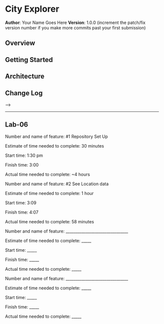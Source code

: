 # City Explorer

**Author**: Your Name Goes Here
**Version**: 1.0.0 (increment the patch/fix version number if you make more commits past your first submission)

## Overview
<!-- Provide a high level overview of what this application is and why you are building it, beyond the fact that it's an assignment for this class. (i.e. What's your problem domain?) -->

## Getting Started
<!-- What are the steps that a user must take in order to build this app on their own machine and get it running? -->

## Architecture
<!-- Provide a detailed description of the application design. What technologies (languages, libraries, etc) you're using, and any other relevant design information. -->

## Change Log
<!-- Use this area to document the iterative changes made to your application as each feature is successfully implemented. Use time stamps. Here's an examples:

01-01-2001 4:59pm - Application now has a fully-functional express server, with a GET route for the location resource.

## Credits and Collaborations
<!-- Give credit (and a link) to other people or resources that helped you build this application. -->
-->

---------------------------------------------------------------------

## Lab-06

Number and name of feature: #1 Repository Set Up

Estimate of time needed to complete: 30 minutes

Start time:  1:30 pm

Finish time: 3:00

Actual time needed to complete: ~4 hours 





Number and name of feature: #2 See Location data 

Estimate of time needed to complete: 1 hour

Start time: 3:09

Finish time: 4:07

Actual time needed to complete: 58 minutes 




Number and name of feature: ________________________________

Estimate of time needed to complete: _____

Start time: _____

Finish time: _____

Actual time needed to complete: _____




Number and name of feature: ________________________________

Estimate of time needed to complete: _____

Start time: _____

Finish time: _____

Actual time needed to complete: _____